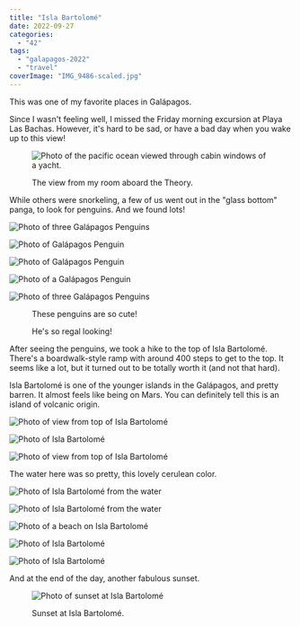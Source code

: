 ```yaml
---
title: "Isla Bartolomé"
date: 2022-09-27
categories: 
  - "42"
tags: 
  - "galapagos-2022"
  - "travel"
coverImage: "IMG_9486-scaled.jpg"
---
```


This was one of my favorite places in Galápagos.

Since I wasn't feeling well, I missed the Friday morning excursion at Playa Las Bachas. However, it's hard to be sad, or have a bad day when you wake up to this view!

<figure>

![Photo of the pacific ocean viewed through cabin windows of a yacht.](images/IMG_9429-1-scaled.jpg)

<figcaption>

The view from my room aboard the Theory.

</figcaption>

</figure>

While others were snorkeling, a few of us went out in the "glass bottom" panga, to look for penguins. And we found lots!

![Photo of three Galápagos Penguins](images/IMG_9528-scaled.jpg)

![Photo of Galápagos Penguin](images/IMG_9468-scaled.jpg)

![Photo of Galápagos Penguin](images/IMG_9460-scaled.jpg)

![Photo of a Galápagos Penguin](images/IMG_9456.jpg)

![Photo of three Galápagos Penguins](images/IMG_9531-scaled.jpg)

<figure>

<figcaption>

These penguins are so cute!

</figcaption>

</figure>

<figure>

<figcaption>

He's so regal looking!

</figcaption>

</figure>

After seeing the penguins, we took a hike to the top of Isla Bartolomé. There's a boardwalk-style ramp with around 400 steps to get to the top. It seems like a lot, but it turned out to be totally worth it (and not that hard).

Isla Bartolomé is one of the younger islands in the Galápagos, and pretty barren. It almost feels like being on Mars. You can definitely tell this is an island of volcanic origin.

![Photo of view from top of Isla Bartolomé](images/IMG_9500-scaled.jpg)

![Photo of Isla Bartolomé](images/IMG_9501-scaled.jpg)

![Photo of view from top of Isla Bartolomé](images/IMG_9504-scaled.jpg)

The water here was so pretty, this lovely cerulean color.

![Photo of Isla Bartolomé from the water](images/IMG_9452-scaled.jpg)

![Photo of Isla Bartolomé from the water](images/IMG_9481-scaled.jpg)

![Photo of a beach on Isla Bartolomé](images/IMG_9486-scaled.jpg)

![Photo of Isla Bartolomé](images/IMG_9539-scaled.jpg)

![Photo of Isla Bartolomé](images/IMG_9487.jpg)

And at the end of the day, another fabulous sunset.

<figure>

![Photo of sunset at Isla Bartolomé](images/IMG_9540-scaled.jpg)

<figcaption>

Sunset at Isla Bartolomé.

</figcaption>

</figure>

